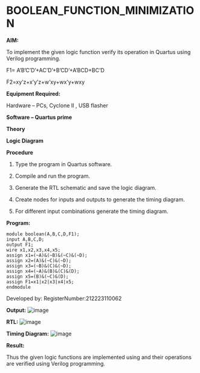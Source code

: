 # BOOLEAN_FUNCTION_MINIMIZATION

**AIM:**

To implement the given logic function verify its operation in Quartus using Verilog programming.

F1= A’B’C’D’+AC’D’+B’CD’+A’BCD+BC’D 

F2=xy’z+x’y’z+w’xy+wx’y+wxy

**Equipment Required:**

Hardware – PCs, Cyclone II , USB flasher

**Software – Quartus prime**

**Theory**

**Logic Diagram**

**Procedure**

1.	Type the program in Quartus software.

2.	Compile and run the program.

3.	Generate the RTL schematic and save the logic diagram.

4.	Create nodes for inputs and outputs to generate the timing diagram.

5.	For different input combinations generate the timing diagram.


**Program:**

```
module boolean(A,B,C,D,F1);
input A,B,C,D;
output F1;
wire x1,x2,x3,x4,x5;
assign x1=(~A)&(~B)&(~C)&(~D);
assign x2=(A)&(~C)&(~D);
assign x3=(~B)&(C)&(~D);
assign x4=(~A)&(B)&(C)&(D);
assign x5=(B)&(~C)&(D);
assign F1=x1|x2|x3|x4|x5;
endmodule
```

Developed by: RegisterNumber:212223110062



**Output:**
![image](https://github.com/Vigneshv-23/BOOLEAN_FUNCTION_MINIMIZATION/assets/110780412/3ca20bdb-f677-4c46-be64-ede6b3b993c0)


**RTL:**
![image](https://github.com/Vigneshv-23/BOOLEAN_FUNCTION_MINIMIZATION/assets/110780412/cb50880a-2b81-4121-96be-1cddc497876d)


**Timing Diagram:**
![image](https://github.com/Vigneshv-23/BOOLEAN_FUNCTION_MINIMIZATION/assets/110780412/105d011f-b5c8-4f21-8592-1c397527d645)

**Result:**

Thus the given logic functions are implemented using and their operations are verified using Verilog programming.

